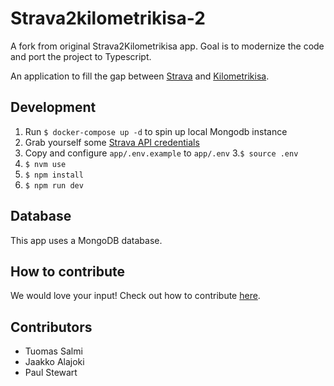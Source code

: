 # Strava2kilometrikisa-2
A fork from original Strava2Kilometrikisa app. Goal is to modernize the code and port the project to Typescript.

An application to fill the gap between [Strava](https://strava.com/) and [Kilometrikisa](https://www.kilometrikisa.fi/).

## Development

1. Run `$ docker-compose up -d` to spin up local Mongodb instance
2. Grab yourself some [Strava API credentials](https://developers.strava.com)
3. Copy and configure `app/.env.example` to `app/.env`
3.`$ source .env`
4. `$ nvm use`
5. `$ npm install`
6. `$ npm run dev`

## Database

This app uses a MongoDB database.

## How to contribute

We would love your input! Check out how to contribute [here](./.github/CONTRIBUTING.md).

## Contributors
- Tuomas Salmi
- Jaakko Alajoki
- Paul Stewart
